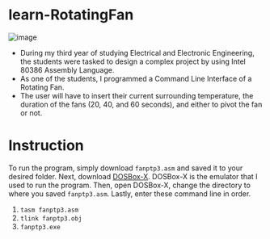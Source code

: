 # learn-RotatingFan

![image](https://media1.giphy.com/media/v1.Y2lkPTc5MGI3NjExcTVtcnFub3NqcjN4aDgza3hrdHgyeW5laWhtdzc0cm5kaGNibGkxcyZlcD12MV9pbnRlcm5hbF9naWZfYnlfaWQmY3Q9Zw/ZTx0n5QpYzMsNqZb1y/giphy.gif)


- During my third year of studying Electrical and Electronic Engineering, the students were tasked to design a complex project by using Intel 80386 Assembly Language.
- As one of the students, I programmed a Command Line Interface of a Rotating Fan.
- The user will have to insert their current surrounding temperature, the duration of the fans (20, 40, and 60 seconds), and either to pivot the fan or not.

# Instruction
To run the program, simply download `fanptp3.asm` and saved it to your desired folder. Next, download [DOSBox-X](https://dosbox-x.com/). DOSBox-X is the emulator that I used to run the program. Then, open DOSBox-X, change the directory to where you saved `fanptp3.asm`. Lastly, enter these command line in order.
1. `tasm fanptp3.asm`
2. `tlink fanptp3.obj`
3. `fanptp3.exe`
